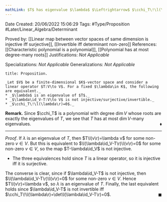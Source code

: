```yaml
---
mathLink: $T$ has eigenvalue $\lambda$ $\Leftrightarrow$ $\cchi_T\!\l(\lambda\r)=0$
---
```


<div class="topSpace"></div>

Date Created: 20/06/2022 15:06:29
Tags: #Type/Proposition #Later/Linear_Algebra/Determinant

Proved by: [[Linear map between vector spaces of same dimension is injective iff surjective]], [[Invertible iff determinant non-zero]]
References: [[Characteristic polynomial is a polynomial]], [[Polynomial has at most degree-many roots]]
Justifications: _Not Applicable_

Specializations: _Not Applicable_
Generalizations: _Not Applicable_

``` ad-Proposition
title: Proposition.

_Let $V$ be a finite-dimensional $K$-vector space and consider a linear operator $T:V\to V$. For a fixed $\lambda\in K$, the following are equivalent._
* _$\lambda$ is an eigenvalue of $T$._
* _$\lambda\id_V-T:V\to V$ is not injective/surjective/invertible._
* _$\cchi_T\!\l(\lambda\r)=0$._

```

**Remark.** Since $\cchi_T$ is a polynomial with degree $\dim V$ whose roots are exactly the eigenvalues of $T$, we see that $T$ has at most $\dim V$-many eigenvalues.<span style="float:right;">$\blacklozenge$</span>

---

_Proof_. If $\lambda$ is an eigenvalue of $T$, then $T\l(v\r)=\lambda v$ for some non-zero $v\in V$. But this is equivalent to $\l(\lambda\id_V-T\r)\l(v\r)=0$ for some non-zero $v\in V$, so the map $T-\lambda\id_V$ is not injective.
* The three equivalences hold since $T$ is a linear operator, so it is injective iff it is surjective.

The converse is clear, since if $\lambda\id_V-T$ is not injective, then $\l(\lambda\id_V-T\r)\l(v\r)=0$ for some non-zero $v\in V$. Hence $T\l(v\r)=\lambda v$, so $\lambda$ is an eigenvalue of $T$. Finally, the last equivalent holds since $\lambda\id_V-T$ is not invertible iff $\cchi_T\!\l(\lambda\r)=\det\l(\lambda\id_V-T\r)=0$.<span style="float:right;">$\blacksquare$</span>
